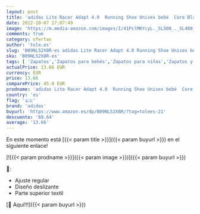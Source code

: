 ```yaml
---
layout: post
title: 'adidas Lite Racer Adapt 4.0  Running Shoe Unisex bebé  Core Black/Acid Red/Blue Rush  25 EU'
date: 2022-10-07 17:07:49
image: 'https://m.media-amazon.com/images/I/41PclMKYcyL._SL500_._SL400_.jpg'
comments: true
category: ofertas
author: 'tole.es'
slug: 'B09NL52X8R-es adidas Lite Racer Adapt 4.0 Running Shoe Unisex bebé Core...'
sku: 'B09NL52X8R-es'
tags: [ 'Zapatos','Zapatos para bebés','Zapatos para niñas','Zapatos y complementos','adidas','bebé','🇪🇸', ]
actualPrice: 13.66 EUR
currency: EUR
price: 13.66
comparePrice: 45.0 EUR
prodname: 'adidas Lite Racer Adapt 4.0  Running Shoe Unisex bebé  Core Black/Acid Red/Blue Rush  25 EU'
country: 'es'
flag: '🇪🇸'
brand: 'adidas'
buyurl: 'https://www.amazon.es/dp/B09NL52X8R/?tag=tolees-21'
descuento: '69.64'
average: '13.66'
---
```


En este momento está [{{< param title >}}]({{< param buyurl >}}) en el siguiente enlace!

[![{{< param prodname >}}]({{< param image >}})]({{< param buyurl >}})

🔎:

- Ajuste regular
- Diseño deslizante
- Parte superior textil

[🛒 Aquí!!!]({{< param buyurl >}})
